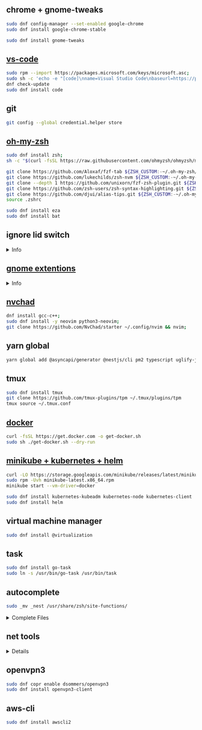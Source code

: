 ## chrome + gnome-tweaks

```sh
sudo dnf config-manager --set-enabled google-chrome
sudo dnf install google-chrome-stable

sudo dnf install gnome-tweaks
```

## [vs-code](https://code.visualstudio.com/docs/setup/linux)

```sh
sudo rpm --import https://packages.microsoft.com/keys/microsoft.asc;
sudo sh -c 'echo -e "[code]\nname=Visual Studio Code\nbaseurl=https://packages.microsoft.com/yumrepos/vscode\nenabled=1\ngpgcheck=1\ngpgkey=https://packages.microsoft.com/keys/microsoft.asc" > /etc/yum.repos.d/vscode.repo';
dnf check-update
sudo dnf install code
```

## git

```sh
git config --global credential.helper store
```

## [oh-my-zsh](https://ohmyz.sh/)

```sh
sudo dnf install zsh;
sh -c "$(curl -fsSL https://raw.githubusercontent.com/ohmyzsh/ohmyzsh/master/tools/install.sh)";

git clone https://github.com/Aloxaf/fzf-tab ${ZSH_CUSTOM:-~/.oh-my-zsh/custom}/plugins/fzf-tab;
git clone https://github.com/lukechilds/zsh-nvm ${ZSH_CUSTOM:-~/.oh-my-zsh/custom}/plugins/zsh-nvm;
git clone --depth 1 https://github.com/unixorn/fzf-zsh-plugin.git ${ZSH_CUSTOM:-~/.oh-my-zsh/custom}/plugins/fzf-zsh-plugin;
git clone https://github.com/zsh-users/zsh-syntax-highlighting.git ${ZSH_CUSTOM:-~/.oh-my-zsh/custom}/plugins/zsh-syntax-highlighting;
git clone https://github.com/djui/alias-tips.git ${ZSH_CUSTOM:-~/.oh-my-zsh/custom}/plugins/alias-tips;
source .zshrc

sudo dnf install eza
sudo dnf install bat
```

## ignore lid switch

<details>
  <summary>Info</summary>

1. Open the /etc/systemd/logind.conf file in a text editor as root, for example, sudo -H gedit /etc/systemd/logind.conf
2. If HandleLidSwitch is not set to ignore then change it: HandleLidSwitch=ignore. Make sure it's not commented out (it is commented out if it is preceded by the symbol #) or add it if it is missing.

</details>

## [gnome extentions](https://extensions.gnome.org/)

<details>
  <summary>Info</summary>

1. Vitals
2. Caffeine
3. Another windows session manager
4. AppIndicator and KStatusNotifierItem Support
5. Lock Keys

</details>

## [nvchad](https://nvchad.com/)

```sh
dnf install gcc-c++;
sudo dnf install -y neovim python3-neovim;
git clone https://github.com/NvChad/starter ~/.config/nvim && nvim;
```

## yarn global

```sh
yarn global add @asyncapi/generator @nestjs/cli pm2 typescript uglify-js
```

## tmux

```sh
sudo dnf install tmux
git clone https://github.com/tmux-plugins/tpm ~/.tmux/plugins/tpm
tmux source ~/.tmux.conf
```

## [docker](https://docs.docker.com/engine/install/fedora/)

```sh
curl -fsSL https://get.docker.com -o get-docker.sh
sudo sh ./get-docker.sh --dry-run
```

## [minikube + kubernetes + helm](https://docs.fedoraproject.org/en-US/quick-docs/using-kubernetes/)

```sh
curl -LO https://storage.googleapis.com/minikube/releases/latest/minikube-latest.x86_64.rpm
sudo rpm -Uvh minikube-latest.x86_64.rpm
minikube start --vm-driver=docker

sudo dnf install kubernetes-kubeadm kubernetes-node kubernetes-client
sudo dnf install helm
```

## virtual machine manager

```sh
sudo dnf install @virtualization
```

## task

```sh
sudo dnf install go-task
sudo ln -s /usr/bin/go-task /usr/bin/task
```

## autocomplete

```sh
sudo _mv _nest /usr/share/zsh/site-functions/
```

<details>
  <summary>Complete Files</summary>

1. nest - https://github.com/filipekiss/nestjs-cli-completion/
2. task - https://github.com/go-task/task/tree/main/completion

</details>

## net tools

<details>

1. nmap
2. burp suit
3. gobuster

</details>

## openvpn3

```sh
sudo dnf copr enable dsommers/openvpn3
sudo dnf install openvpn3-client
```

## aws-cli

```sh
sudo dnf install awscli2
```
